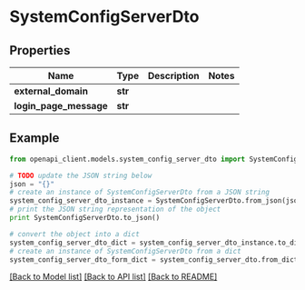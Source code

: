 # SystemConfigServerDto


## Properties

Name | Type | Description | Notes
------------ | ------------- | ------------- | -------------
**external_domain** | **str** |  | 
**login_page_message** | **str** |  | 

## Example

```python
from openapi_client.models.system_config_server_dto import SystemConfigServerDto

# TODO update the JSON string below
json = "{}"
# create an instance of SystemConfigServerDto from a JSON string
system_config_server_dto_instance = SystemConfigServerDto.from_json(json)
# print the JSON string representation of the object
print SystemConfigServerDto.to_json()

# convert the object into a dict
system_config_server_dto_dict = system_config_server_dto_instance.to_dict()
# create an instance of SystemConfigServerDto from a dict
system_config_server_dto_form_dict = system_config_server_dto.from_dict(system_config_server_dto_dict)
```
[[Back to Model list]](../README.md#documentation-for-models) [[Back to API list]](../README.md#documentation-for-api-endpoints) [[Back to README]](../README.md)


